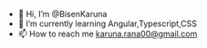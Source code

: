 - 👋 Hi, I’m @BisenKaruna
- 🌱 I’m currently learning Angular,Typescript,CSS
- 📫 How to reach me karuna.rana00@gmail.com

<!---
BisenKaruna/BisenKaruna is a ✨ special ✨ repository because its `README.md` (this file) appears on your GitHub profile.
You can click the Preview link to take a look at your changes.
--->
